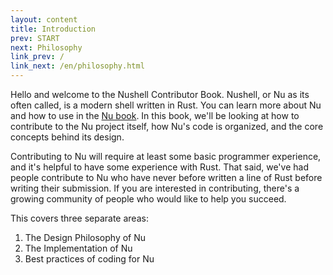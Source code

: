 ```yaml
---
layout: content
title: Introduction
prev: START
next: Philosophy
link_prev: /
link_next: /en/philosophy.html
---
```


Hello and welcome to the Nushell Contributor Book.  Nushell, or Nu as its often called, is a modern shell written in Rust. You can learn more about Nu and how to use in the [Nu book](https://www.nushell.sh/book/).  In this book, we'll be looking at how to contribute to the Nu project itself, how Nu's code is organized, and the core concepts behind its design.

Contributing to Nu will require at least some basic programmer experience, and it's helpful to have some experience with Rust. That said, we've had people contribute to Nu who have never before written a line of Rust before writing their submission. If you are interested in contributing, there's a growing community of people who would like to help you succeed.

This covers three separate areas:

1. The Design Philosophy of Nu
1. The Implementation of Nu
1. Best practices of coding for Nu

